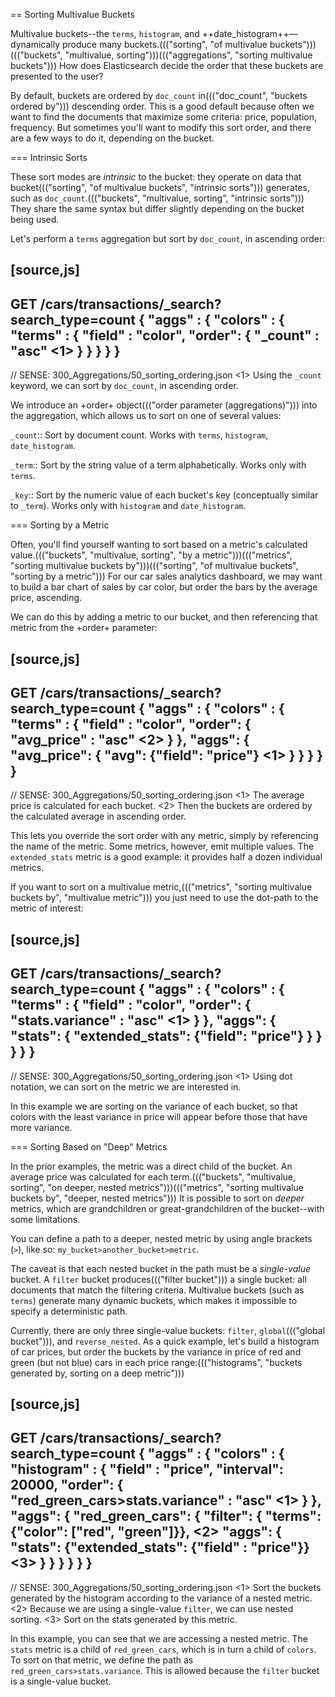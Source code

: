 
== Sorting Multivalue Buckets

Multivalue buckets--the `terms`, `histogram`, and ++date_histogram++&#x2014;dynamically produce many buckets.((("sorting", "of multivalue buckets")))((("buckets", "multivalue, sorting")))((("aggregations", "sorting multivalue buckets")))  How does Elasticsearch decide the order that
these buckets are presented to the user?

By default, buckets are ordered by `doc_count` in((("doc_count", "buckets ordered by"))) descending order.  This is a
good default because often we want to find the documents that maximize some
criteria: price, population, frequency. But sometimes you'll want to modify this sort order, and there are a few ways to
do it, depending on the bucket.

=== Intrinsic Sorts

These sort modes are _intrinsic_ to the bucket: they operate on data that bucket((("sorting", "of multivalue buckets", "intrinsic sorts")))
generates, such as `doc_count`.((("buckets", "multivalue, sorting", "intrinsic sorts")))  They share the same syntax but differ slightly
depending on the bucket being used.

Let's perform a `terms` aggregation but sort by `doc_count`, in ascending order:

[source,js]
--------------------------------------------------
GET /cars/transactions/_search?search_type=count
{
    "aggs" : {
        "colors" : {
            "terms" : {
              "field" : "color",
              "order": {
                "_count" : "asc" <1>
              }
            }
        }
    }
}
--------------------------------------------------
// SENSE: 300_Aggregations/50_sorting_ordering.json
<1> Using the `_count` keyword, we can sort by `doc_count`, in ascending order.

We introduce an +order+ object((("order parameter (aggregations)"))) into the aggregation, which allows us to sort on
one of several values:

`_count`::
Sort by document count.  Works with `terms`, `histogram`, `date_histogram`.

`_term`::
Sort by the string value of a term alphabetically.  Works only with `terms`.

`_key`::
Sort by the numeric value of each bucket's key (conceptually similar to `_term`).
Works only with `histogram` and `date_histogram`.

=== Sorting by a Metric

Often, you'll find yourself wanting to sort based on a metric's calculated value.((("buckets", "multivalue, sorting", "by a metric")))((("metrics", "sorting multivalue buckets by")))((("sorting", "of multivalue buckets", "sorting by a metric")))
For our car sales analytics dashboard, we may want to build a bar chart of
sales by car color, but order the bars by the average price, ascending.

We can do this by adding a metric to our bucket, and then referencing that
metric from the +order+ parameter:

[source,js]
--------------------------------------------------
GET /cars/transactions/_search?search_type=count
{
    "aggs" : {
        "colors" : {
            "terms" : {
              "field" : "color",
              "order": {
                "avg_price" : "asc" <2>
              }
            },
            "aggs": {
                "avg_price": {
                    "avg": {"field": "price"} <1>
                }
            }
        }
    }
}
--------------------------------------------------
// SENSE: 300_Aggregations/50_sorting_ordering.json
<1> The average price is calculated for each bucket.
<2> Then the buckets are ordered by the calculated average in ascending order.

This lets you override the sort order with any metric, simply by referencing
the name of the metric.  Some metrics, however, emit multiple values.  The
`extended_stats` metric is a good example: it provides half a dozen individual
metrics.

If you want to sort on a multivalue metric,((("metrics", "sorting multivalue buckets by", "multivalue metric"))) you just need to use the
dot-path to the metric of interest:

[source,js]
--------------------------------------------------
GET /cars/transactions/_search?search_type=count
{
    "aggs" : {
        "colors" : {
            "terms" : {
              "field" : "color",
              "order": {
                "stats.variance" : "asc" <1>
              }
            },
            "aggs": {
                "stats": {
                    "extended_stats": {"field": "price"}
                }
            }
        }
    }
}
--------------------------------------------------
// SENSE: 300_Aggregations/50_sorting_ordering.json
<1> Using dot notation, we can sort on the metric we are interested in.

In this example we are sorting on the variance of each bucket, so that colors
with the least variance in price will appear before those that have more variance.

=== Sorting Based on "Deep" Metrics

In the prior examples, the metric was a direct child of the bucket.  An average
price was calculated for each term.((("buckets", "multivalue, sorting", "on deeper, nested metrics")))((("metrics", "sorting multivalue buckets by", "deeper, nested metrics")))  It is possible to sort on _deeper_ metrics,
which are grandchildren or great-grandchildren of the bucket--with some limitations.

You can define a path to a deeper, nested metric by using angle brackets (`>`), like
so: `my_bucket>another_bucket>metric`.

The caveat is that each nested bucket in the path must be a _single-value_ bucket.
A `filter` bucket produces((("filter bucket"))) a single bucket:  all documents that match the
filtering criteria.  Multivalue buckets (such as `terms`) generate many
dynamic buckets, which makes it impossible to specify a deterministic path.

Currently, there are only three single-value buckets: `filter`, `global`((("global bucket"))), and `reverse_nested`.  As
a quick example, let's build a histogram of car prices, but order the buckets
by the variance in price of red and green (but not blue) cars in each price range:((("histograms", "buckets generated by, sorting on  a deep metric")))

[source,js]
--------------------------------------------------
GET /cars/transactions/_search?search_type=count
{
    "aggs" : {
        "colors" : {
            "histogram" : {
              "field" : "price",
              "interval": 20000,
              "order": {
                "red_green_cars>stats.variance" : "asc" <1>
              }
            },
            "aggs": {
                "red_green_cars": {
                    "filter": { "terms": {"color": ["red", "green"]}}, <2>
                    "aggs": {
                        "stats": {"extended_stats": {"field" : "price"}} <3>
                    }
                }
            }
        }
    }
}
--------------------------------------------------
// SENSE: 300_Aggregations/50_sorting_ordering.json
<1> Sort the buckets generated by the histogram according to the variance of a nested metric.
<2> Because we are using a single-value `filter`, we can use nested sorting.
<3> Sort on the stats generated by this metric.

In this example, you can see that we are accessing a nested metric.  The `stats`
metric is a child of `red_green_cars`, which is in turn a child of `colors`.  To
sort on that metric, we define the path as `red_green_cars>stats.variance`.
This is allowed because the `filter` bucket is a single-value bucket.



